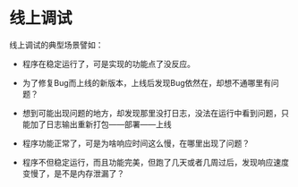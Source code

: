 # 线上调试

线上调试的典型场景譬如：

- 程序在稳定运行了，可是实现的功能点了没反应。

- 为了修复Bug而上线的新版本，上线后发现Bug依然在，却想不通哪里有问题？

- 想到可能出现问题的地方，却发现那里没打日志，没法在运行中看到问题，只能加了日志输出重新打包——部署——上线

- 程序功能正常了，可是为啥响应时间这么慢，在哪里出现了问题？

- 程序不但稳定运行，而且功能完美，但跑了几天或者几周过后，发现响应速度变慢了，是不是内存泄漏了？